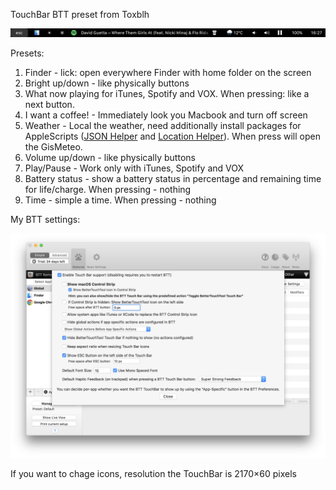 TouchBar BTT preset from Toxblh

![TouchBar](docs/TouchBarShot.png?raw=true)

Presets:
1. Finder - lick: open everywhere Finder with home folder on the screen
2. Bright up/down - like physically buttons
3. What now playing for iTunes, Spotify and VOX. When pressing: like a next button.
4. I want a coffee! - Immediately look you Macbook and turn off screen
5. Weather - Local the weather, need additionally install packages for AppleScripts ([JSON Helper](https://itunes.apple.com/ru/app/json-helper-for-applescript/id453114608?l=en&mt=12) and [Location Helper](https://itunes.apple.com/ru/app/location-helper-for-applescript/id488536386?mt=12)). When press will open the GisMeteo.
6. Volume up/down - like physically buttons
7. Play/Pause - Work only with iTunes, Spotify and VOX
9. Battery status - show a battery status in percentage and remaining time for life/charge. When pressing - nothing
10. Time - simple a time. When pressing - nothing

My BTT settings:

![Screenshot](docs/Screenshot.png?raw=true)


If you want to chage icons, resolution the TouchBar is 2170×60 pixels
